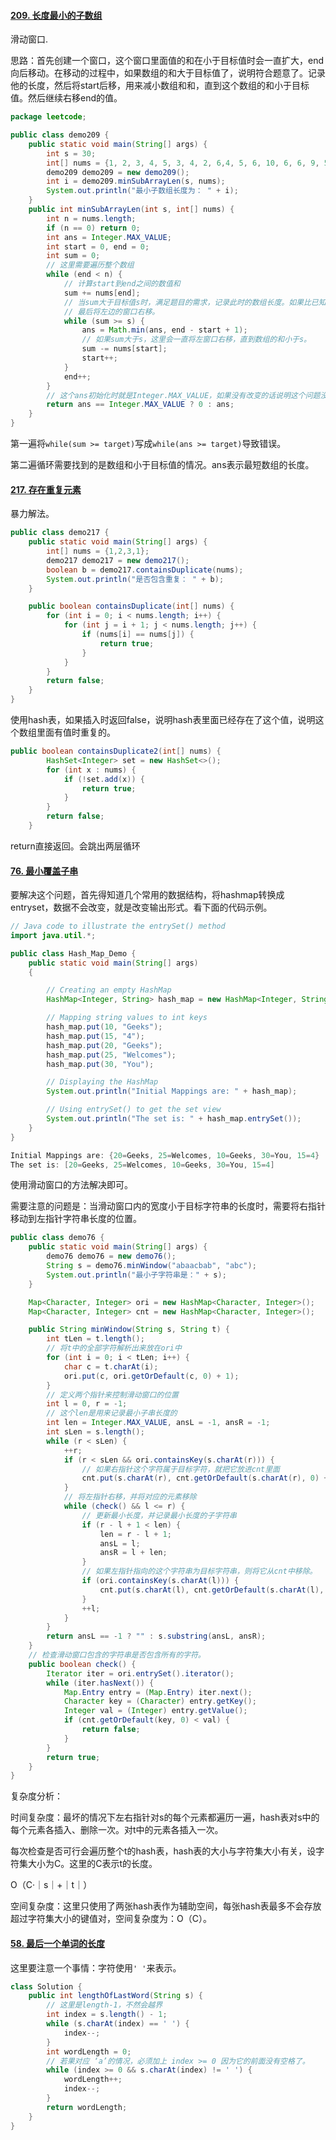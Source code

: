 #### [209. 长度最小的子数组](https://leetcode-cn.com/problems/minimum-size-subarray-sum/)

滑动窗口.

思路：首先创建一个窗口，这个窗口里面值的和在小于目标值时会一直扩大，end向后移动。在移动的过程中，如果数组的和大于目标值了，说明符合题意了。记录他的长度，然后将start后移，用来减小数组和和，直到这个数组的和小于目标值。然后继续右移end的值。

```java
package leetcode;

public class demo209 {
    public static void main(String[] args) {
        int s = 30;
        int[] nums = {1, 2, 3, 4, 5, 3, 4, 2, 6,4, 5, 6, 10, 6, 6, 9, 5, 6, 8, 0, 9};
        demo209 demo209 = new demo209();
        int i = demo209.minSubArrayLen(s, nums);
        System.out.println("最小子数组长度为： " + i);
    }
    public int minSubArrayLen(int s, int[] nums) {
        int n = nums.length;
        if (n == 0) return 0;
        int ans = Integer.MAX_VALUE;
        int start = 0, end = 0;
        int sum = 0;
        // 这里需要遍历整个数组
        while (end < n) {
            // 计算start到end之间的数值和
            sum += nums[end];
            // 当sum大于目标值s时，满足题目的需求，记录此时的数组长度。如果比已知最小的长度短，则更新ans的值。
            // 最后将左边的窗口右移。
            while (sum >= s) {
                ans = Math.min(ans, end - start + 1);
                // 如果sum大于s，这里会一直将左窗口右移，直到数组的和小于s。
                sum -= nums[start];
                start++;
            }
            end++;
        }
        // 这个ans初始化时就是Integer.MAX_VALUE，如果没有改变的话说明这个问题没有解
        return ans == Integer.MAX_VALUE ? 0 : ans;
    }
}

```



第一遍将`while(sum >= target)`写成`while(ans >= target)`导致错误。

第二遍循环需要找到的是数组和小于目标值的情况。ans表示最短数组的长度。

#### [217. 存在重复元素](https://leetcode-cn.com/problems/contains-duplicate/)

暴力解法。

```java
public class demo217 {
    public static void main(String[] args) {
        int[] nums = {1,2,3,1};
        demo217 demo217 = new demo217();
        boolean b = demo217.containsDuplicate(nums);
        System.out.println("是否包含重复： " + b);
    }

    public boolean containsDuplicate(int[] nums) {
        for (int i = 0; i < nums.length; i++) {
            for (int j = i + 1; j < nums.length; j++) {
                if (nums[i] == nums[j]) {
                    return true; 
                }
            }
        }
        return false;
    }
}
```



使用hash表，如果插入时返回false，说明hash表里面已经存在了这个值，说明这个数组里面有值时重复的。

```java
public boolean containsDuplicate2(int[] nums) {
        HashSet<Integer> set = new HashSet<>();
        for (int x : nums) {
            if (!set.add(x)) {
                return true;
            }
        }
        return false;
    }
```

return直接返回。会跳出两层循环



#### [76. 最小覆盖子串](https://leetcode-cn.com/problems/minimum-window-substring/)

要解决这个问题，首先得知道几个常用的数据结构，将hashmap转换成entryset，数据不会改变，就是改变输出形式。看下面的代码示例。

```java
// Java code to illustrate the entrySet() method
import java.util.*;

public class Hash_Map_Demo {
	public static void main(String[] args)
	{

		// Creating an empty HashMap
		HashMap<Integer, String> hash_map = new HashMap<Integer, String>();

		// Mapping string values to int keys
		hash_map.put(10, "Geeks");
		hash_map.put(15, "4");
		hash_map.put(20, "Geeks");
		hash_map.put(25, "Welcomes");
		hash_map.put(30, "You");

		// Displaying the HashMap
		System.out.println("Initial Mappings are: " + hash_map);

		// Using entrySet() to get the set view
		System.out.println("The set is: " + hash_map.entrySet());
	}
}

Initial Mappings are: {20=Geeks, 25=Welcomes, 10=Geeks, 30=You, 15=4}
The set is: [20=Geeks, 25=Welcomes, 10=Geeks, 30=You, 15=4]
```



使用滑动窗口的方法解决即可。

需要注意的问题是：当滑动窗口内的宽度小于目标字符串的长度时，需要将右指针移动到左指针字符串长度的位置。

```java
public class demo76 {
    public static void main(String[] args) {
        demo76 demo76 = new demo76();
        String s = demo76.minWindow("abaacbab", "abc");
        System.out.println("最小子字符串是：" + s);
    }

    Map<Character, Integer> ori = new HashMap<Character, Integer>();
    Map<Character, Integer> cnt = new HashMap<Character, Integer>();

    public String minWindow(String s, String t) {
        int tLen = t.length();
        // 将t中的全部字符解析出来放在ori中
        for (int i = 0; i < tLen; i++) {
            char c = t.charAt(i);
            ori.put(c, ori.getOrDefault(c, 0) + 1);
        }
        // 定义两个指针来控制滑动窗口的位置
        int l = 0, r = -1;
        // 这个len是用来记录最小子串长度的
        int len = Integer.MAX_VALUE, ansL = -1, ansR = -1;
        int sLen = s.length();
        while (r < sLen) {
            ++r;
            if (r < sLen && ori.containsKey(s.charAt(r))) {
                // 如果右指针这个字符属于目标字符，就把它放进cnt里面
                cnt.put(s.charAt(r), cnt.getOrDefault(s.charAt(r), 0) + 1);
            }
            // 将左指针右移，并将对应的元素移除
            while (check() && l <= r) {
                // 更新最小长度，并记录最小长度的子字符串
                if (r - l + 1 < len) {
                    len = r - l + 1;
                    ansL = l;
                    ansR = l + len;
                }
                // 如果左指针指向的这个字符串为目标字符串，则将它从cnt中移除。
                if (ori.containsKey(s.charAt(l))) {
                    cnt.put(s.charAt(l), cnt.getOrDefault(s.charAt(l), 0) - 1);
                }
                ++l;
            }
        }
        return ansL == -1 ? "" : s.substring(ansL, ansR);
    }
    // 检查滑动窗口包含的字符串是否包含所有的字符。
    public boolean check() {
        Iterator iter = ori.entrySet().iterator();
        while (iter.hasNext()) {
            Map.Entry entry = (Map.Entry) iter.next();
            Character key = (Character) entry.getKey();
            Integer val = (Integer) entry.getValue();
            if (cnt.getOrDefault(key, 0) < val) {
                return false;
            }
        }
        return true;
    }
}

```

复杂度分析：



时间复杂度：最坏的情况下左右指针对s的每个元素都遍历一遍，hash表对s中的每个元素各插入、删除一次。对t中的元素各插入一次。

每次检查是否可行会遍历整个t的hash表，hash表的大小与字符集大小有关，设字符集大小为C。这里的C表示t的长度。

O（C·｜s｜+｜t｜）

空间复杂度：这里只使用了两张hash表作为辅助空间，每张hash表最多不会存放超过字符集大小的键值对，空间复杂度为：O（C）。



#### [58. 最后一个单词的长度](https://leetcode-cn.com/problems/length-of-last-word/)

这里要注意一个事情：字符使用`' '`来表示。

```java
class Solution {
    public int lengthOfLastWord(String s) {
      	// 这里是length-1，不然会越界
        int index = s.length() - 1;
        while (s.charAt(index) == ' ') {
            index--;
        }
        int wordLength = 0;
      	// 若果对应 ‘a’的情况，必须加上 index >= 0 因为它的前面没有空格了。
        while (index >= 0 && s.charAt(index) != ' ') {
            wordLength++;
            index--;
        }
        return wordLength;
    }
}
```

